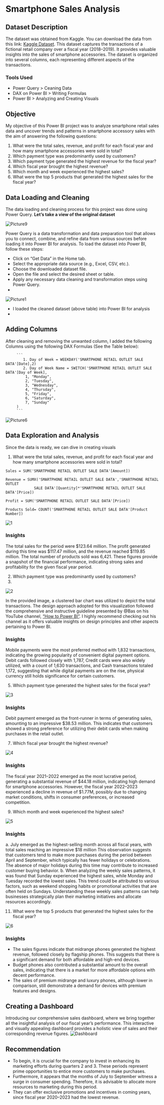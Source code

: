 # Smartphone Sales Analysis
## Dataset Description
The dataset was obtained from Kaggle. You can download the data from this link: [Kaggle Dataset](https://www.kaggle.com/datasets/shubham2703/smartphone-retail-outlet-sales-data/data). This dataset captures the transactions of a fictional retail company over a fiscal year (2018–2019). It provides valuable insights into the sales of smartphone accessories. The dataset is organized into several columns, each representing different aspects of the transactions.
### Tools Used
- Power Query > Ceaning Data
- DAX on Power BI > Writing Formulas
- Power BI > Analyzing and Creating Visuals
## Objective
My objective of this Power BI project was to analyze smartphone retail sales data and uncover trends and patterns in smartphone accessory sales with the aim of answering the following questions:
1. What were the total sales, revenue, and profit for each fiscal year and how many smartphone accessories were sold in total?
2. Which payment type was predominantly used by customers?
3. Which payment type generated the highest revenue for the fiscal year?
4. Which fiscal year brought the highest revenue?
5. Which month and week experienced the highest sales?
6. What were the top 5 products that generated the highest sales for the fiscal year?
## Data Loading and Cleaning
The data loading and cleaning process for this project was done using Power Query. **Let’s take a view of the original dataset**

![Picture9](https://github.com/elizabethwanjiku703/Smartphone-Retail-Sales-Data-Analysis-Power-BI-/assets/66907478/a1675e5d-bddb-4635-979e-870fb4683113)

Power Query is a data transformation and data preparation tool that allows you to connect, combine, and refine data from various sources before loading it into Power BI for analysis.
To load the dataset into Power BI, follow these steps:
   - Click on “Get Data” in the Home tab.
   - Select the appropriate data source (e.g., Excel, CSV, etc.).
   - Choose the downloaded dataset file.
   - Open the file and select the desired sheet or table.
   - Apply any necessary data cleaning and transformation steps using Power Query.
   - 
![Picture1](https://github.com/elizabethwanjiku703/Smartphone-Retail-Sales-Data-Analysis-Power-BI-/assets/66907478/761ceffe-2f1e-476e-ac0a-a22ede822b95)

   - I loaded the cleaned dataset (above table) into Power BI for analysis
   - 
## Adding Columns
After cleaning and removing the unwanted column, I added the following Columns using the following DAX Formulas (See the Table below):
        
         ``` 
            1. Day of Week = WEEKDAY('SMARTPHONE RETAIL OUTLET SALE DATA'[Date],2)
            2. Day of Week Name = SWITCH('SMARTPHONE RETAIL OUTLET SALE DATA'[Day of Week],
             1, "Monday",
             2, "Tuesday",
             3, "Wednesday",
             4, "Thursday",
             5, "Friday",
             6, "Saturday",
             7, "Sunday"
         )
         ```
         
![Picture6](https://github.com/elizabethwanjiku703/Smartphone-Retail-Sales-Data-Analysis-Power-BI-/assets/66907478/f578aaa7-f45b-47f4-a577-d6e529fd398e)

## Data Exploration and Analysis

Since the data is ready, we can dive in creating visuals
   1. What were the total sales, revenue, and profit for each fiscal year and how many smartphone accessories were sold in total?
```
Sales = SUM('SMARTPHONE RETAIL OUTLET SALE DATA'[Amount])

Revenue = SUMX('SMARTPHONE RETAIL OUTLET SALE DATA','SMARTPHONE RETAIL OUTLET 
             SALE DATA'[Quantity]*'SMARTPHONE RETAIL OUTLET SALE DATA'[Price])

Profit = SUM('SMARTPHONE RETAIL OUTLET SALE DATA'[Price])

Products Sold= COUNT('SMARTPHONE RETAIL OUTLET SALE DATA'[Product Number])
```
![1](https://github.com/elizabethwanjiku703/Smartphone-Retail-Sales-Data-Analysis-Power-BI-/assets/66907478/0f55285f-ab28-4226-ba23-4de103d58eef)

### Insights
The total sales for the period were $123.64 million. The profit generated during this time was $117.47 million, and the revenue reached $119.85 million. The total number of products sold was 6,421. These figures provide a snapshot of the financial performance, indicating strong sales and profitability for the given fiscal year period.

   2. Which payment type was predominantly used by customers?
   3. 
![2](https://github.com/elizabethwanjiku703/Smartphone-Retail-Sales-Data-Analysis-Power-BI-/assets/66907478/0b7f86de-c340-4364-954e-494a028facd4)

In the provided image, a clustered bar chart was utilized to depict the total transactions. The design approach adopted for this visualization followed the comprehensive and instructive guideline presented by @Bas on his YouTube channel, [“How to Power BI”](https://www.youtube.com/@HowtoPowerBI). I highly recommend checking out his channel as it offers valuable insights on design principles and other aspects pertaining to Power BI.

### Insights
Mobile payments were the most preferred method with 1,832 transactions, indicating the growing popularity of convenient digital payment options. Debit cards followed closely with 1,787, Credit cards were also widely utilized, with a count of 1,630 transactions, and Cash transactions totaled 1,172, suggesting that while digital payments are on the rise, physical currency still holds significance for certain customers.

   5. Which payment type generated the highest sales for the fiscal year?

![3](https://github.com/elizabethwanjiku703/Smartphone-Retail-Sales-Data-Analysis-Power-BI-/assets/66907478/a06d5b07-217b-4e8c-918a-10aead44d68a)

### Insights
Debit payment emerged as the front-runner in terms of generating sales, amounting to an impressive $38.53 million. This indicates that customers showed a strong preference for utilizing their debit cards when making purchases in the retail outlet.

   7. Which fiscal year brought the highest revenue?

![4](https://github.com/elizabethwanjiku703/Smartphone-Retail-Sales-Data-Analysis-Power-BI-/assets/66907478/96d996f6-7050-4101-81cf-7f27d41f2e48)

### Insights
The fiscal year 2021–2022 emerged as the most lucrative period, generating a substantial revenue of $44.18 million, indicating high demand for smartphone accessories. However, the fiscal year 2022–2023 experienced a decline in revenue of $1.77M, possibly due to changing market conditions, shifts in consumer preferences, or increased competition.

   9. Which month and week experienced the highest sales?

![5](https://github.com/elizabethwanjiku703/Smartphone-Retail-Sales-Data-Analysis-Power-BI-/assets/66907478/468e1cd0-be61-447a-a993-bc022c6ac3da)

### Insights
a. July emerged as the highest-selling month across all fiscal years, with total sales reaching an impressive $18 million This observation suggests that customers tend to make more purchases during the period between April and September, which typically has fewer holidays or celebrations. The absence of major holidays during this time may contribute to increased customer buying behavior.
b. When analyzing the weekly sales patterns, it was found that Sunday experienced the highest sales, while Monday and Tuesday recorded the lowest sales. This trend could be attributed to various factors, such as weekend shopping habits or promotional activities that are often held on Sundays. Understanding these weekly sales patterns can help businesses strategically plan their marketing initiatives and allocate resources accordingly.

   11. What were the top 5 products that generated the highest sales for the fiscal year?

![6](https://github.com/elizabethwanjiku703/Smartphone-Retail-Sales-Data-Analysis-Power-BI-/assets/66907478/c707472d-32af-4d9a-a7ba-6c528e9c2863)

### Insights
- The sales figures indicate that midrange phones generated the highest revenue, followed closely by flagship phones. This suggests that there is a significant demand for both affordable and high-end devices.
- Budget phones also contributed a substantial amount to the overall sales, indicating that there is a market for more affordable options with decent performance.
- The sales of premium midrange and luxury phones, although lower in comparison, still demonstrate a demand for devices with premium features and designs.
## Creating a Dashboard
Introducing our comprehensive sales dashboard, where we bring together all the insightful analysis of our fiscal year’s performance. This interactive and visually appealing dashboard provides a holistic view of sales and their corresponding revenue figures.
![Dashboard](https://github.com/elizabethwanjiku703/Smartphone-Retail-Sales-Data-Analysis-Power-BI-/assets/66907478/419f0e36-2bb0-4b6c-8d98-7b19c3002271)
## Recommendation
- To begin, it is crucial for the company to invest in enhancing its marketing efforts during quarters 2 and 3. These periods represent prime opportunities to entice more customers to make purchases.
- Furthermore, it appears that the months of July to September witness a surge in consumer spending. Therefore, it is advisable to allocate more resources to marketing during this period.
- They can offer exclusive promotions and incentives in coming years, since fiscal year 2020–2023 had the lowest revenue.





















